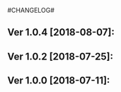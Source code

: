 #CHANGELOG#

Ver 1.0.4 [2018-08-07]:
-------------------------------


Ver 1.0.2 [2018-07-25]:
-------------------------------


Ver 1.0.0 [2018-07-11]:
-------------------------------





